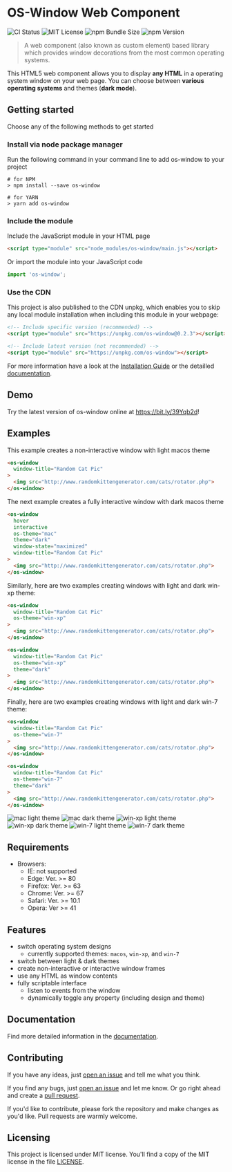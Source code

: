 # OS-Window Web Component
![CI Status](https://github.com/benjaminsattler/os-window/workflows/CI/badge.svg)
![MIT License](https://img.shields.io/github/license/benjaminsattler/os-window)
![npm Bundle Size](https://img.shields.io/bundlephobia/min/os-window)
![npm Version](https://img.shields.io/npm/v/os-window)

> A web component (also known as custom element) based library which provides window decorations from the most common operating systems.

This HTML5 web component allows you to display **any HTML** in a operating system window on your web page. You can choose between **various operating systems** and themes (**dark mode**).

## Getting started

Choose any of the following methods to get started

### Install via node package manager

Run the following command in your command line to add os-window to your project
```shell
# for NPM
> npm install --save os-window

# for YARN
> yarn add os-window
```

### Include the module

Include the JavaScript module in your HTML page
```html
<script type="module" src="node_modules/os-window/main.js"></script>
```

Or import the module into your JavaScript code
```javascript
import 'os-window';
```

### Use the CDN

This project is also published to the CDN unpkg, which enables you to skip any local module installation when including this module in your webpage:

```html
<!-- Include specific version (recommended) -->
<script type="module" src="https://unpkg.com/os-window@0.2.3"></script>

<!-- Include latest version (not recommended) -->
<script type="module" src="https://unpkg.com/os-window"></script>
```

For more information have a look at the [Installation Guide](./doc/installation.md) or the detailled [documentation](./doc/index.md).
## Demo

Try the latest version of os-window online at <a href="https://bit.ly/39Yqb2d" target="_blank">https://bit.ly/39Yqb2d</a>!

## Examples

This example creates a non-interactive window with light macos theme
```html
<os-window
  window-title="Random Cat Pic"
>
  <img src="http://www.randomkittengenerator.com/cats/rotator.php">
</os-window>
```

The next example creates a fully interactive window with dark macos theme
```html
<os-window
  hover
  interactive
  os-theme="mac"
  theme="dark"
  window-state="maximized"
  window-title="Random Cat Pic"
>
  <img src="http://www.randomkittengenerator.com/cats/rotator.php">
</os-window>
```

Similarly, here are two examples creating windows with light and dark win-xp theme:

```html
<os-window
  window-title="Random Cat Pic"
  os-theme="win-xp"
>
  <img src="http://www.randomkittengenerator.com/cats/rotator.php">
</os-window>

<os-window
  window-title="Random Cat Pic"
  os-theme="win-xp"
  theme="dark"
>
  <img src="http://www.randomkittengenerator.com/cats/rotator.php">
</os-window>
```

Finally, here are two examples creating windows with light and dark win-7 theme:

```html
<os-window
  window-title="Random Cat Pic"
  os-theme="win-7"
>
  <img src="http://www.randomkittengenerator.com/cats/rotator.php">
</os-window>

<os-window
  window-title="Random Cat Pic"
  os-theme="win-7"
  theme="dark"
>
  <img src="http://www.randomkittengenerator.com/cats/rotator.php">
</os-window>
```

![mac light theme](./doc/img/macos-light.png)
![mac dark theme](./doc/img/macos-dark.png)
![win-xp light theme](./doc/img/win-xp-light.png)
![win-xp dark theme](./doc/img/win-xp-dark.png)
![win-7 light theme](./doc/img/win-7-light.png)
![win-7 dark theme](./doc/img/win-7-dark.png)

## Requirements

  - Browsers:
    - IE: not supported
    - Edge: Ver. >= 80
    - Firefox: Ver. >= 63
    - Chrome: Ver. >= 67
    - Safari: Ver. >= 10.1
    - Opera: Ver >= 41

## Features

- switch operating system designs
  - currently supported themes: `macos`, `win-xp`, and `win-7`
- switch between light &amp; dark themes
- create non-interactive or interactive window frames
- use any HTML as window contents
- fully scriptable interface
  - listen to events from the window
  - dynamically toggle any property (including design and theme)

## Documentation

Find more detailed information in the [documentation](./doc/index.md).

## Contributing
If you have any ideas, just [open an issue][issues] and tell me what you think.

If you find any bugs, just [open an issue][issues] and let me know. Or go right ahead and create a [pull request][pulls].

If you'd like to contribute, please fork the repository and make changes as
you'd like. Pull requests are warmly welcome.

## Licensing

This project is licensed under MIT license. You'll find a copy of the MIT license in the file [LICENSE](LICENSE).

[issues]:https://github.com/benjaminsattler/os-window/issues/new
[pulls]:https://github.com/benjaminsattler/os-window/pulls
